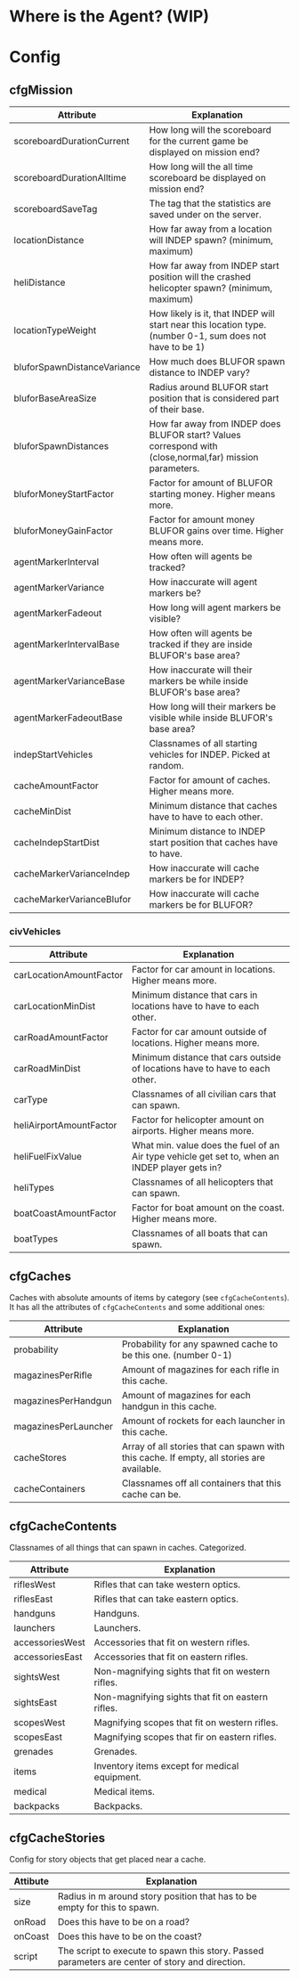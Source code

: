 # Where is the Agent? (WIP)

# Config

##  cfgMission

Attribute                   | Explanation
----------------------------|---------------------------------------------------------------------------------------------------------
scoreboardDurationCurrent   | How long will the scoreboard for the current game be displayed on mission end?
scoreboardDurationAlltime   | How long will the all time scoreboard be displayed on mission end?
scoreboardSaveTag           | The tag that the statistics are saved under on the server.
locationDistance            | How far away from a location will INDEP spawn? (minimum, maximum)
heliDistance                | How far away from INDEP start position will the crashed helicopter spawn? (minimum, maximum)
locationTypeWeight          | How likely is it, that INDEP will start near this location type. (number 0-1, sum does not have to be 1)
bluforSpawnDistanceVariance | How much does BLUFOR spawn distance to INDEP vary?
bluforBaseAreaSize          | Radius around BLUFOR start position that is considered part of their base.
bluforSpawnDistances        | How far away from INDEP does BLUFOR start? Values correspond with (close,normal,far) mission parameters.
bluforMoneyStartFactor      | Factor for amount of BLUFOR starting money. Higher means more.
bluforMoneyGainFactor       | Factor for amount money BLUFOR gains over time. Higher means more.
agentMarkerInterval         | How often will agents be tracked?
agentMarkerVariance         | How inaccurate will agent markers be?
agentMarkerFadeout          | How long will agent markers be visible?
agentMarkerIntervalBase     | How often will agents be tracked if they are inside BLUFOR's base area?
agentMarkerVarianceBase     | How inaccurate will their markers be while inside BLUFOR's base area?
agentMarkerFadeoutBase      | How long will their markers be visible while inside BLUFOR's base area?
indepStartVehicles          | Classnames of all starting vehicles for INDEP. Picked at random.
cacheAmountFactor           | Factor for amount of caches. Higher means more.
cacheMinDist                | Minimum distance that caches have to have to each other.
cacheIndepStartDist         | Minimum distance to INDEP start position that caches have to have.
cacheMarkerVarianceIndep    | How inaccurate will cache markers be for INDEP?
cacheMarkerVarianceBlufor   | How inaccurate will cache markers be for BLUFOR?

### civVehicles

Attribute               | Explanation
------------------------|-----------------------------------------------------------------------------------------------
carLocationAmountFactor | Factor for car amount in locations. Higher means more.
carLocationMinDist      | Minimum distance that cars in locations have to have to each other.
carRoadAmountFactor     | Factor for car amount outside of locations. Higher means more.
carRoadMinDist          | Minimum distance that cars outside of locations have to have to each other.
carType                 | Classnames of all civilian cars that can spawn.
heliAirportAmountFactor | Factor for helicopter amount on airports. Higher means more.
heliFuelFixValue        | What min. value does the fuel of an Air type vehicle get set to, when an INDEP player gets in?
heliTypes               | Classnames of all helicopters that can spawn.
boatCoastAmountFactor   | Factor for boat amount on the coast. Higher means more.
boatTypes               | Classnames of all boats that can spawn.

## cfgCaches
Caches with absolute amounts of items by category (see `cfgCacheContents`). It has all the attributes of `cfgCacheContents` and some additional ones:

Attribute            | Explanation
---------------------|------------------------------------------------------------------------------------------
probability          | Probability for any spawned cache to be this one. (number 0-1)
magazinesPerRifle    | Amount of magazines for each rifle in this cache.
magazinesPerHandgun  | Amount of magazines for each handgun in this cache.
magazinesPerLauncher | Amount of rockets for each launcher in this cache.
cacheStores          | Array of all stories that can spawn with this cache. If empty, all stories are available.
cacheContainers      | Classnames off all containers that this cache can be.

## cfgCacheContents
Classnames of all things that can spawn in caches. Categorized.

Attribute       | Explanation
----------------|--------------------------------------------------
riflesWest      | Rifles that can take western optics.
riflesEast      | Rifles that can take eastern optics.
handguns        | Handguns.
launchers       | Launchers.
accessoriesWest | Accessories that fit on western rifles.
accessoriesEast | Accessories that fit on eastern rifles.
sightsWest      | Non-magnifying sights that fit on western rifles.
sightsEast      | Non-magnifying sights that fit on eastern rifles.
scopesWest      | Magnifying scopes that fit on western rifles.
scopesEast      | Magnifying scopes that fir on eastern rifles.
grenades        | Grenades.
items           | Inventory items except for medical equipment.
medical         | Medical items.
backpacks       | Backpacks.

## cfgCacheStories
Config for story objects that get placed near a cache.

Attibute | Explanation
---------|--------------------------------------------------------------------------
size     | Radius in m around story position that has to be empty for this to spawn.
onRoad   | Does this have to be on a road?
onCoast  | Does this have to be on the coast?
script   | The script to execute to spawn this story. Passed parameters are center of story and direction.
